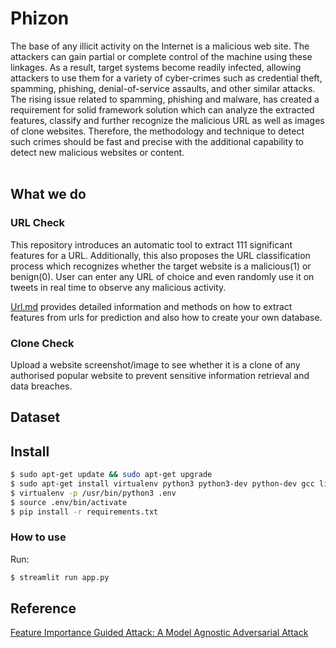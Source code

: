 # Phizon

The base of any illicit activity on the Internet is a malicious web site. The attackers can gain partial or complete control of the machine using these linkages. As a result, target systems become readily infected, allowing attackers to use them for a variety of cyber-crimes such as credential theft, spamming, phishing, denial-of-service assaults, and other similar attacks.
The rising issue related to spamming, phishing and malware, has created a requirement for solid
framework solution which can analyze the extracted features, classify and further recognize the malicious URL as well as images of clone websites.
Therefore, the methodology and technique to detect such crimes should be fast and precise
with the additional capability to detect new malicious websites or content. 
<br />
<br />

## What we do
### URL Check
This repository introduces an automatic tool to extract 111 significant features for a URL. Additionally, this
also proposes the URL classification process which recognizes whether the target website is a malicious(1) or benign(0). User can enter any URL of choice and even randomly use it on tweets in real time to observe any malicious activity.

[Url.md](https://github.com/vidhigupta9/aws/blob/main/Url.md) provides detailed information and methods on how to extract features from urls for prediction and also how to create your own database.
<br />

### Clone Check
Upload a website screenshot/image to see whether it is a clone of any authorised popular website to prevent sensitive information retrieval and data breaches.
<br />

## Dataset

## Install

```bash
$ sudo apt-get update && sudo apt-get upgrade
$ sudo apt-get install virtualenv python3 python3-dev python-dev gcc libpq-dev libssl-dev libffi-dev build-essentials
$ virtualenv -p /usr/bin/python3 .env
$ source .env/bin/activate
$ pip install -r requirements.txt
```

### How to use
Run:

```bash
$ streamlit run app.py
```

## Reference
[Feature Importance Guided Attack: A Model Agnostic Adversarial Attack](https://arxiv.org/abs/2106.14815#:~:text=Feature%20Importance%20Guided%20Attack%3A%20A%20Model%20Agnostic%20Adversarial%20Attack,-Gilad%20Gressel%2C%20Niranjan&text=Machine%20learning%20models%20are%20susceptible,which%20dramatically%20reduce%20their%20performance.&text=We%20keep%20the%20attack%20realistic,adversary%20would%20have%20control%20over.)
